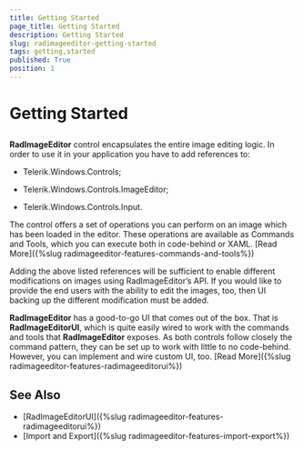 ```yaml
---
title: Getting Started
page_title: Getting Started
description: Getting Started
slug: radimageeditor-getting-started
tags: getting,started
published: True
position: 1
---
```


# Getting Started



## 

__RadImageEditor__ control encapsulates the entire image editing logic. In order to use it in your application you have to add references to:

* Telerik.Windows.Controls;

* Telerik.Windows.Controls.ImageEditor;

* Telerik.Windows.Controls.Input.

The control offers a set of operations you can perform on an image which has been loaded in the editor. These operations are available as Commands and Tools, which you can execute both in code-behind or XAML. [Read More]({%slug radimageeditor-features-commands-and-tools%})

Adding the above listed references will be sufficient to enable different modifications on images using RadImageEditor’s API. If you would like to provide the end users with the ability to edit the images, too, then UI backing up the different modification must be added.

__RadImageEditor__ has a good-to-go UI that comes out of the box. That is __RadImageEditorUI__, which is quite easily wired to work with the commands and tools that __RadImageEditor__ exposes. As both controls follow closely the command pattern, they can be set up to work with little to no code-behind. However, you can implement and wire custom UI, too.  [Read More]({%slug radimageeditor-features-radimageeditorui%})


## See Also

* [RadImageEditorUI]({%slug radimageeditor-features-radimageeditorui%})
* [Import and Export]({%slug radimageeditor-features-import-export%})